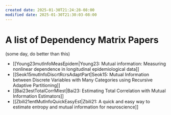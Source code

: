 ```yaml
---
created date: 2025-01-30T21:24:28-08:00
modified date: 2025-01-30T21:30:03-08:00
---
```

# A list of Dependency Matrix Papers
(some day, do better than this)

- [[Young23mutInfoMeasEpidem|Young23: Mutual information: Measuring nonlinear dependence in longitudinal epidemiological data]]
- [[Seok15mutInfoDiscrtRcrsAdaptPart|Seok15: Mutual Information between Discrete Variables with Many Categories using Recursive Adaptive Partitioning]] 
- [[Bai23estTotalCorrMIest|Bai23: Estimating Total Correlation with Mutual Information Estimators]] 
- [[Zbili21entMutInfoQuickEasyEst|Zbili21: A quick and easy way to estimate entropy and mutual information for neuroscience]] 



